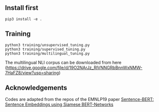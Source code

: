 ## Install first

````
pip3 install -e .
```` 

## Training

````
python3 training/unsupervised_tuning.py
python3 training/supervised_tuning.py
python3 training/multilingual_tuning.py
````

The multilingual NLI corpus can be downloaded from here (https://drive.google.com/file/d/19O2NArJz_RlVNNGRbBnnWxNMW-7HaFZ8/view?usp=sharing)

## Acknowledgements

Codes are adapted from the repos of the EMNLP19 paper [Sentence-BERT: Sentence Embeddings using Siamese BERT-Networks](https://github.com/UKPLab/sentence-transformers) 
